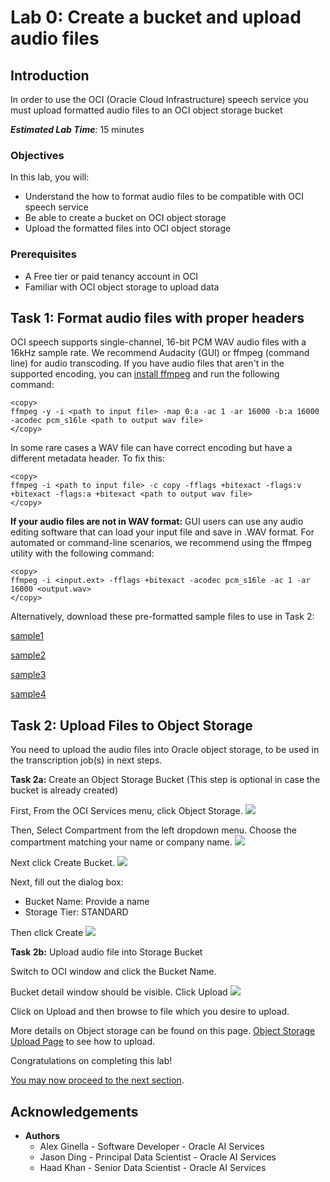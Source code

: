# Lab 0: Create a bucket and upload audio files

## Introduction

In order to use the OCI (Oracle Cloud Infrastructure) speech service you must upload formatted audio files to an OCI
object storage bucket

***Estimated Lab Time***: 15 minutes

### Objectives

In this lab, you will:
- Understand the how to format audio files to be compatible with OCI speech service
- Be able to create a bucket on OCI object storage
- Upload the formatted files into OCI object storage

### Prerequisites
- A Free tier or paid tenancy account in OCI
- Familiar with OCI object storage to upload data

## Task 1: Format audio files with proper headers

OCI speech supports single-channel, 16-bit PCM WAV audio files with a 16kHz sample rate. We recommend Audacity (GUI) or ffmpeg (command line) for audio transcoding. 
If you have audio files that aren't in the supported encoding, you can [install ffmpeg](https://ffmpeg.org/download.html) and run the following command:


    <copy>
    ffmpeg -y -i <path to input file> -map 0:a -ac 1 -ar 16000 -b:a 16000 -acodec pcm_s16le <path to output wav file>
    </copy>

In some rare cases a WAV file can have correct encoding but have a different metadata header. To fix this:

    <copy>
    ffmpeg -i <path to input file> -c copy -fflags +bitexact -flags:v +bitexact -flags:a +bitexact <path to output wav file>
    </copy>

<strong>If your audio files are not in WAV format:</strong>
GUI users can use any audio editing software that can load your input file and save in .WAV format. For automated or command-line scenarios, we recommend using the ffmpeg utility with the following command:

    <copy>
    ffmpeg -i <input.ext> -fflags +bitexact -acodec pcm_s16le -ac 1 -ar 16000 <output.wav>
    </copy>

Alternatively, download these pre-formatted sample files to use in Task 2:

[sample1](./files/Oracle_Advertising.wav)

[sample2](./files/Oracle_RedBull_Racing.wav.wav)

[sample3](./files/Ready_Player_One.wav)

[sample4](./files/The_Poet.wav)


## Task 2: Upload Files to Object Storage

You need to upload the audio files into Oracle object storage, to be used in the transcription job(s) in next steps.


**Task 2a:** Create an Object Storage Bucket (This step is optional in case the bucket is already created)

First, From the OCI Services menu, click Object Storage.
![](../../anomaly-detection/images/cloudstoragebucket.png " ")

Then, Select Compartment from the left dropdown menu. Choose the compartment matching your name or company name.
![](../../anomaly-detection/images/createCompartment.png " ")

Next click Create Bucket.
![](../../anomaly-detection/images/createbucketbutton.png " ")

Next, fill out the dialog box:
* Bucket Name: Provide a name <br/>
* Storage Tier: STANDARD

Then click Create
![](../../anomaly-detection/images/pressbucketbutton.png " ")

**Task 2b:** Upload audio file into Storage Bucket

Switch to OCI window and click the Bucket Name.

Bucket detail window should be visible. Click Upload
![](../../anomaly-detection/images/bucketdetail.png " ")

Click on Upload and then browse to file which you desire to upload.


More details on Object storage can be found on this page. [Object Storage Upload Page](https://oracle.github.io/learning-library/oci-library/oci-hol/object-storage/workshops/freetier/index.html?lab=object-storage) to see how to upload.


Congratulations on completing this lab!

[You may now proceed to the next section](#next).

## Acknowledgements
* **Authors**
    * Alex Ginella - Software Developer - Oracle AI Services
    * Jason Ding - Principal Data Scientist - Oracle AI Services
    * Haad Khan - Senior Data Scientist - Oracle AI Services
